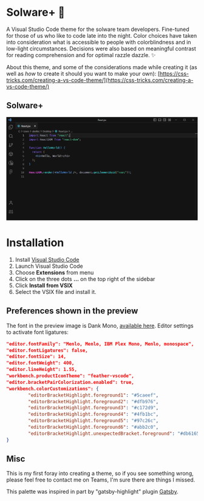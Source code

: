 # Solware+ 🌠

A Visual Studio Code theme for the solware team developers. Fine-tuned for those of us who like to code late into the night. Color choices have taken into consideration what is accessible to people with colorblindness and in low-light circumstances. Decisions were also based on meaningful contrast for reading comprehension and for optimal razzle dazzle. ✨

About this theme, and some of the considerations made while creating it (as well as _how_ to create it should you want to make your own): [https://css-tricks.com/creating-a-vs-code-theme/](https://css-tricks.com/creating-a-vs-code-theme/)

## Solware+

![First Screen](vscode.png)

# Installation

1.  Install [Visual Studio Code](https://code.visualstudio.com/)
2.  Launch Visual Studio Code
3.  Choose **Extensions** from menu
4.  Click on the three dots **…** on the top right of the sidebar
5.  Click **Install from VSIX**
6.  Select the VSIX file and install it.

## Preferences shown in the preview

The font in the preview image is Dank Mono, [available here](https://dank.sh/). Editor settings to activate font ligatures:

```JSON
"editor.fontFamily": "Menlo, Menlo, IBM Plex Mono, Menlo, monospace",
"editor.fontLigatures": false,
"editor.fontSize": 14,
"editor.fontWeight": 400,
"editor.lineHeight": 1.55,
"workbench.productIconTheme": "feather-vscode",
"editor.bracketPairColorization.enabled": true,
"workbench.colorCustomizations": {
		"editorBracketHighlight.foreground1": "#5caeef",
		"editorBracketHighlight.foreground2": "#dfb976",
		"editorBracketHighlight.foreground3": "#c172d9",
		"editorBracketHighlight.foreground4": "#4fb1bc",
		"editorBracketHighlight.foreground5": "#97c26c",
		"editorBracketHighlight.foreground6": "#abb2c0",
		"editorBracketHighlight.unexpectedBracket.foreground": "#db6165"
}
```

## Misc

This is my first foray into creating a theme, so if you see something wrong, please feel free to contact me on Teams, I'm sure there are things I missed.

This palette was inspired in part by "gatsby-highlight" plugin [Gatsby](https://www.gatsbyjs.com/plugins/gatsby-remark-highlight-code/).
